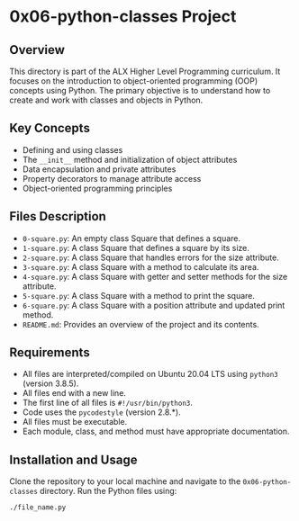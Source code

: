 # 0x06-python-classes Project

## Overview
This directory is part of the ALX Higher Level Programming curriculum. It focuses on the introduction to object-oriented programming (OOP) concepts using Python. The primary objective is to understand how to create and work with classes and objects in Python.

## Key Concepts
- Defining and using classes
- The `__init__` method and initialization of object attributes
- Data encapsulation and private attributes
- Property decorators to manage attribute access
- Object-oriented programming principles

## Files Description
- `0-square.py`: An empty class Square that defines a square.
- `1-square.py`: A class Square that defines a square by its size.
- `2-square.py`: A class Square that handles errors for the size attribute.
- `3-square.py`: A class Square with a method to calculate its area.
- `4-square.py`: A class Square with getter and setter methods for the size attribute.
- `5-square.py`: A class Square with a method to print the square.
- `6-square.py`: A class Square with a position attribute and updated print method.
- `README.md`: Provides an overview of the project and its contents.

## Requirements
- All files are interpreted/compiled on Ubuntu 20.04 LTS using `python3` (version 3.8.5).
- All files end with a new line.
- The first line of all files is `#!/usr/bin/python3`.
- Code uses the `pycodestyle` (version 2.8.*).
- All files must be executable.
- Each module, class, and method must have appropriate documentation.

## Installation and Usage
Clone the repository to your local machine and navigate to the `0x06-python-classes` directory. Run the Python files using:

```bash
./file_name.py
